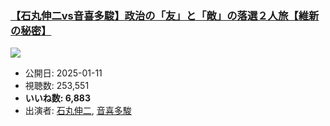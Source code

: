 ### [【石丸伸二vs音喜多駿】政治の「友」と「敵」の落選２人旅【維新の秘密】](https://www.youtube.com/watch?v=T2JHeuKMcVg)
[![](https://img.youtube.com/vi/T2JHeuKMcVg/sddefault.jpg)](https://www.youtube.com/watch?v=T2JHeuKMcVg)
-   公開日: 2025-01-11
-   視聴数: 253,551
-   **いいね数: 6,883**
-   出演者: [石丸伸二](/rehacq_fan/people/石丸伸二 "wikilink"), [音喜多駿](/rehacq_fan/people/音喜多駿 "wikilink")

